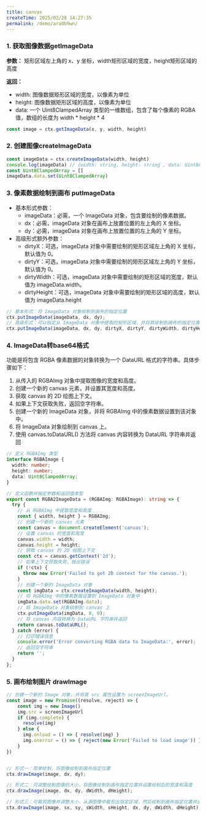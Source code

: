 ```yaml
---
title: canvas
createTime: 2025/02/28 14:27:35
permalink: /demo/ara0b9wn/
---
```

### **1. 获取图像数据getImageData**
  **参数：** 矩形区域左上角的 x、y 坐标，width矩形区域的宽度，height矩形区域的高度

  **返回：**
  - width: 图像数据矩形区域的宽度，以像素为单位
  - height: 图像数据矩形区域的高度，以像素为单位
  - data: 一个 Uint8ClampedArray 类型的一维数组，包含了每个像素的 RGBA 值，数组的长度为 width * height * 4
```js 
const image = ctx.getImageData(x, y, width, height)
```

### **2. 创建图像createImageData**

```js
const imageData = ctx.createImageData(width, height)
console.log(imageData) // {width: string, height: string , data: Uint8ClampedArray}
const Uint8ClampedArray = []
imageData.data.set(Uint8ClampedArray)
```


### **3. 像素数据绘制到画布 putImageData** 
- 基本形式参数：
  - imageData：必需，一个 ImageData 对象，包含要绘制的像素数据。
  - dx：必需，imageData 对象在画布上放置位置的左上角的 X 坐标。
  - dy：必需，imageData 对象在画布上放置位置的左上角的 Y 坐标。
- 高级形式额外参数：
  - dirtyX：可选，imageData 对象中需要绘制的矩形区域左上角的 X 坐标，默认值为 0。
  - dirtyY：可选，imageData 对象中需要绘制的矩形区域左上角的 Y 坐标，默认值为 0。
  - dirtyWidth：可选，imageData 对象中需要绘制的矩形区域的宽度，默认值为 imageData.width。
  - dirtyHeight：可选，imageData 对象中需要绘制的矩形区域的高度，默认值为 imageData.height

```js 
// 基本形式：将 ImageData 对象绘制到画布的指定位置
ctx.putImageData(imageData, dx, dy);
// 高级形式：可以指定从 ImageData 对象中提取的矩形区域，并将其绘制到画布的指定位置
ctx.putImageData(imageData, dx, dy, dirtyX, dirtyY, dirtyWidth, dirtyHeight);
```

### **4. ImageData转base64格式**
功能是将包含 RGBA 像素数据的对象转换为一个 DataURL 格式的字符串。具体步骤如下：
1. 从传入的 RGBAImg 对象中提取图像的宽度和高度。
2. 创建一个新的 canvas 元素，并设置其宽度和高度。
3. 获取 canvas 的 2D 绘图上下文。
4. 如果上下文获取失败，返回空字符串。
5. 创建一个新的 ImageData 对象，并将 RGBAImg 中的像素数据设置到该对象中。
6. 将 ImageData 对象绘制到 canvas 上。
7. 使用 canvas.toDataURL() 方法将 canvas 内容转换为 DataURL 字符串并返回

```ts 
// 定义 RGBAImg 类型
interface RGBAImage {
  width: number;
  height: number;
  data: Uint8ClampedArray;
}

// 定义函数并指定参数和返回值类型
export const RGBA2ImageData = (RGBAImg: RGBAImage): string => {
  try {
    // 从 RGBAImg 中提取宽度和高度
    const { width, height } = RGBAImg;
    // 创建一个新的 canvas 元素
    const canvas = document.createElement('canvas');
    // 设置 canvas 的宽度和高度
    canvas.width = width;
    canvas.height = height;
    // 获取 canvas 的 2D 绘图上下文
    const ctx = canvas.getContext('2d');
    // 如果上下文获取失败，抛出错误
    if (!ctx) {
      throw new Error('Failed to get 2D context for the canvas.');
    }
    // 创建一个新的 ImageData 对象
    const imgData = ctx.createImageData(width, height);
    // 将 RGBAImg 中的像素数据设置到 ImageData 对象中
    imgData.data.set(RGBAImg.data);
    // 将 ImageData 对象绘制到 canvas 上
    ctx.putImageData(imgData, 0, 0);
    // 将 canvas 内容转换为 DataURL 字符串并返回
    return canvas.toDataURL();
  } catch (error) {
    // 打印错误信息
    console.error('Error converting RGBA data to ImageData:', error);
    // 返回空字符串
    return '';
  }
};
```

### **5. 画布绘制图片 drawImage**
```js
// 创建一个新的 Image 对象，并将其 src 属性设置为 screenImageUrl。
const image = new Promise((resolve, reject) => {
    const img = new Image()
    img.src = screenImageUrl
    if (img.complete) {
      resolve(img) 
    } else {
      img.onload = () => { resolve(img) }
      img.onerror = () => { reject(new Error('Failed to load image')) }   
    }
})


// 形式一：简单绘制，将图像绘制到画布指定位置
ctx.drawImage(image, dx, dy);

// 形式二：可调整绘制图像的大小，将图像绘制到画布指定位置并设置绘制后的宽度和高度
ctx.drawImage(image, dx, dy, dWidth, dHeight);

// 形式三：可裁剪图像并调整大小，从源图像中裁剪出指定区域，然后绘制到画布指定位置并设置绘制后的大小
ctx.drawImage(image, sx, sy, sWidth, sHeight, dx, dy, dWidth, dHeight);
```